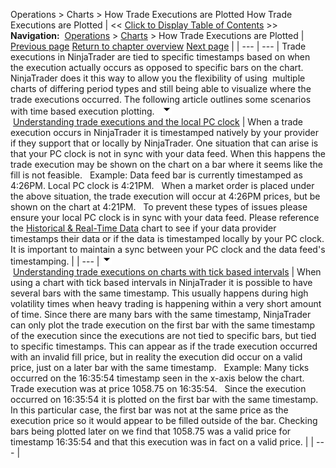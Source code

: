 ﻿
Operations > Charts > How Trade Executions are Plotted
How Trade Executions are Plotted
| << [Click to Display Table of Contents](how_trade_executions_are_plott.md) >> **Navigation:**     [Operations](operations-1.md) > [Charts](charts-1.md) > How Trade Executions are Plotted | [Previous page](how_bars_are_built-1.md) [Return to chapter overview](charts-1.md) [Next page](break_at_eod-1.md) |
| --- | --- |
Trade executions in NinjaTrader are tied to specific timestamps based on when the execution actually occurs as opposed to specific bars on the chart. NinjaTrader does it this way to allow you the flexibility of using  multiple charts of differing period types and still being able to visualize where the trade executions occurred. The following article outlines some scenarios with time based execution plotting.
 
![tog_minus](tog_minus-1.gif)        [Understanding trade executions and the local PC clock](javascript:HMToggle('toggle','UnderstandingTradeExecutionsAndTheLocalPcClock','UnderstandingTradeExecutionsAndTheLocalPcClock_ICON'))
| When a trade execution occurs in NinjaTrader it is timestamped natively by your provider if they support that or locally by NinjaTrader. One situation that can arise is that your PC clock is not in sync with your data feed. When this happens the trade execution may be shown on the chart on a bar where it seems like the fill is not feasible.   Example: Data feed bar is currently timestamped as 4:26PM. Local PC clock is 4:21PM.   When a market order is placed under the above situation, the trade execution will occur at 4:26PM prices, but be shown on the chart at 4:21PM.   To prevent these types of issues please ensure your local PC clock is in sync with your data feed. Please reference the [Historical & Real-Time Data](data_by_provider-1.md) chart to see if your data provider timestamps their data or if the data is timestamped locally by your PC clock. It is important to maintain a sync between your PC clock and the data feed's timestamping. |
| --- |
![tog_minus](tog_minus-1.gif)        [Understanding trade executions on charts with tick based intervals](javascript:HMToggle('toggle','UnderstandingTradeExecutionsOnChartsWithTickBasedIntervals','UnderstandingTradeExecutionsOnChartsWithTickBasedIntervals_ICON'))
| When using a chart with tick based intervals in NinjaTrader it is possible to have several bars with the same timestamp. This usually happens during high volatility times when heavy trading is happening within a very short amount of time. Since there are many bars with the same timestamp, NinjaTrader can only plot the trade execution on the first bar with the same timestamp of the execution since the executions are not tied to specific bars, but tied to specific timestamps. This can appear as if the trade execution occurred with an invalid fill price, but in reality the execution did occur on a valid price, just on a later bar with the same timestamp.   Example: Many ticks occurred on the 16:35:54 timestamp seen in the x-axis below the chart. Trade execution was at price 1058.75 on 16:35:54.   Since the execution occurred on 16:35:54 it is plotted on the first bar with the same timestamp. In this particular case, the first bar was not at the same price as the execution price so it would appear to be filled outside of the bar. Checking bars being plotted later on we find that 1058.75 was a valid price for timestamp 16:35:54 and that this execution was in fact on a valid price. |
| --- |

